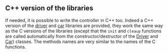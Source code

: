 ## C++ version of the libraries

If needed, it is possible to write the controller in C++ too. Indeed a C++
version of the [driver](driver-library.md#driver-library) and
[car](car-library.md#car-library) libraries are provided, they work the same way
as the C versions of the libraries (except that the `init` and `cleaup`
functions are called automatically from the constructor/destructor of the
[Driver](cpp-libraries.md#cppdriver) and [Car](cpp-libraries.md#cppcar))
classes. The methods names are very similar to the names of the C functions.

